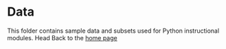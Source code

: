 # Data
This folder contains sample data and subsets used for Python instructional modules. 
Head Back to the [home page](https://github.com/maslanvogelsberg/feeder3)
